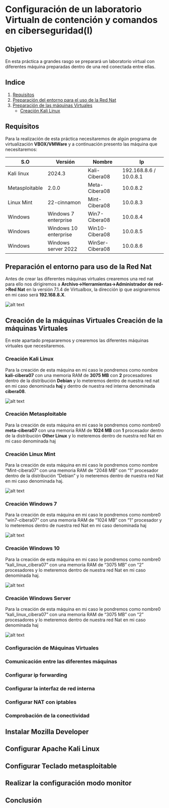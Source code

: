 # Configuración de un laboratorio Virtualn de contención y comandos en ciberseguridad(I)
## Objetivo 

En esta práctica a grandes rasgo se preparará un laboratorio virtual con diferentes máquina preparadas dentro de una red conectada entre ellas.

## Indice

1. [Requisitos](#requisitos)
2. [Preparación del entorno para el uso de la Red Nat](#preparación-el-entorno-para-uso-de-la-red-nat)
3. [Preparación de las máquinas Virtuales](#creación-de-la-máquinas-virtuales-creación-de-la-máquinas-virtuales)
    - [Creación Kali Linux](#creación-kali-linux)

## Requisitos 

Para la realización de esta práctica necesitaremos de algún programa de virtualización **VBOX/VMWare** y a continuación presento las máquina que necesitaremos:

| S.O            |  Versión              |  Nombre         |  Ip                    |
|----------------|-----------------------|-----------------|------------------------|
| Kali linux     | 2024.3                | Kali-Cibera08   | 192.168.8.6 / 10.0.8.1 |
| Metasploitable | 2.0.0                 | Meta-Cibera08   | 10.0.8.2               |
| Linux Mint     | 22-cinnamon           | Mint-Cibera08   | 10.0.8.3               | 
| Windows        | Windows 7 enterprise  | Win7-Cibera08   | 10.0.8.4               |
| Windows        | Windows 10 enterprise | Win10-Cibera08  | 10.0.8.5               |
| Windows        | Windows server 2022   | WinSer-Cibera08 | 10.0.8.6               |

## Preparación el entorno para uso de la Red Nat 

Antes de crear las diferentes máquinas virtuales crearemos una red nat para
ello nos dirigiremos a **Archivo->Herramientas->Administrador de red->Red Nat**
en la versión 7.1.4 de Virtualbox, la dirección ip que asignaremos en mi caso será
**192.168.8.X**.

![alt text](image.png)

## Creación de la máquinas Virtuales Creación de la máquinas Virtuales
En este apartado prepararemos y crearemos las diferentes máquinas virtuales
que necesitaremos. 
### Creación Kali Linux
Para la creación de esta máquina en mi caso le pondremos como nombre **kali-cibera07** con una memoria RAM de **3075 MB** con **2** procesadores dentro de la distribución **Debian** y lo meteremos dentro de nuestra red nat en mi caso denominada **haj** y dentro de nuestra red interna denominada **cibera08**.

![alt text](image-1.png)

### Creación Metasploitable
Para la creación de esta máquina en mi caso le pondremos como nombre0
**meta-cibera07** con una memoria RAM de **1024 MB** con **1** procesador dentro
de la distribución **Other Linux** y lo meteremos dentro de nuestra red Nat en mi caso denominada haj

### Creación Linux Mint
Para la creación de esta máquina en mi caso le pondremos como nombre
“Mint-cibera07” con una memoria RAM de “2048 MB” con “1” procesador dentro
de la distribución “Debian” y lo meteremos dentro de nuestra red Nat en mi caso
denominada haj.

![alt text](image-2.png)

### Creación Windows 7
Para la creación de esta máquina en mi caso le pondremos como nombre0
“win7-cibera07” con una memoria RAM de “1024 MB” con “1” procesador y lo
meteremos dentro de nuestra red Nat en mi caso denominada haj

![alt text](image-3.png)

### Creación Windows 10
Para la creación de esta máquina en mi caso le pondremos como nombre0
“kali_linux_cibera07” con una memoria RAM de “3075 MB” con “2” procesadores
y lo meteremos dentro de nuestra red Nat en mi caso denominada haj.

![alt text](image-4.png)

### Creación Windows Server
Para la creación de esta máquina en mi caso le pondremos como nombre0
“kali_linux_cibera07” con una memoria RAM de “3075 MB” con “2” procesadores
y lo meteremos dentro de nuestra red Nat en mi caso denominada haj

![alt text](image-5.png)

### Configuración de Máquinas Virtuales 
### Comunicación entre las diferentes máquinas 
### Configurar ip forwarding 
### Configurar la interfaz de red interna
### Configurar NAT con iptables 
### Comprobación de la conectividad 
## Instalar Mozilla Developer 
## Configurar Apache Kali Linux 
## Configurar Teclado metasploitable 
## Realizar la configuración modo monitor 
## Conclusión 


